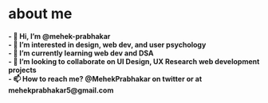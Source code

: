 <h1><b>about me</b></h1>

<h4>
- 👋 Hi, I’m @mehek-prabhakar<br>
- 👀 I’m interested in design, web dev, and user psychology<br>
- 🌱 I’m currently learning web dev and DSA<br>
- 💞️ I’m looking to collaborate on UI Design, UX Research web development projects<br>
- 📫 How to reach me? @MehekPrabhakar on twitter or at mehekprabhakar5@gmail.com<br>
</h4>
<!---
mehek-prabhakar/mehek-prabhakar is a ✨ special ✨ repository because its `README.md` (this file) appears on your GitHub profile.
You can click the Preview link to take a look at your changes.
--->

